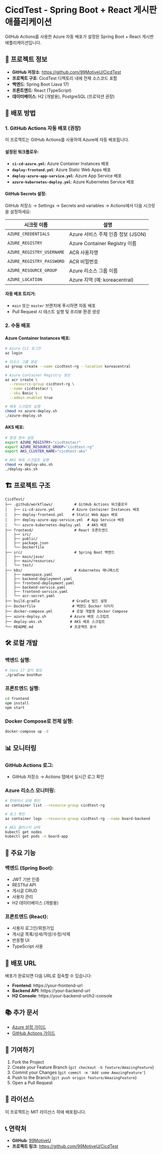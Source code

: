 # CicdTest - Spring Boot + React 게시판 애플리케이션

GitHub Actions를 사용한 Azure 자동 배포가 설정된 Spring Boot + React 게시판 애플리케이션입니다.

## 📍 프로젝트 정보

- **GitHub 저장소**: https://github.com/99MotiveU/CicdTest
- **프로젝트 구조**: CicdTest 디렉토리 내에 전체 소스코드 포함
- **백엔드**: Spring Boot (Java 17)
- **프론트엔드**: React (TypeScript)
- **데이터베이스**: H2 (개발용), PostgreSQL (프로덕션 권장)

## 🚀 배포 방법

### 1. GitHub Actions 자동 배포 (권장)

이 프로젝트는 GitHub Actions를 사용하여 Azure에 자동 배포됩니다.

#### 설정된 워크플로우:
- **`ci-cd-azure.yml`**: Azure Container Instances 배포
- **`deploy-frontend.yml`**: Azure Static Web Apps 배포
- **`deploy-azure-app-service.yml`**: Azure App Service 배포
- **`azure-kubernetes-deploy.yml`**: Azure Kubernetes Service 배포

#### GitHub Secrets 설정:
GitHub 저장소 → Settings → Secrets and variables → Actions에서 다음 시크릿을 설정하세요:

| 시크릿 이름 | 설명 |
|------------|------|
| `AZURE_CREDENTIALS` | Azure 서비스 주체 인증 정보 (JSON) |
| `AZURE_REGISTRY` | Azure Container Registry 이름 |
| `AZURE_REGISTRY_USERNAME` | ACR 사용자명 |
| `AZURE_REGISTRY_PASSWORD` | ACR 비밀번호 |
| `AZURE_RESOURCE_GROUP` | Azure 리소스 그룹 이름 |
| `AZURE_LOCATION` | Azure 지역 (예: koreacentral) |

#### 자동 배포 트리거:
- `main` 또는 `master` 브랜치에 푸시하면 자동 배포
- Pull Request 시 테스트 실행 및 프리뷰 환경 생성

### 2. 수동 배포

#### Azure Container Instances 배포:
```bash
# Azure CLI 로그인
az login

# 리소스 그룹 생성
az group create --name cicdtest-rg --location koreacentral

# Azure Container Registry 생성
az acr create \
  --resource-group cicdtest-rg \
  --name cicdtestacr \
  --sku Basic \
  --admin-enabled true

# 배포 스크립트 실행
chmod +x azure-deploy.sh
./azure-deploy.sh
```

#### AKS 배포:
```bash
# 환경 변수 설정
export AZURE_REGISTRY="cicdtestacr"
export AZURE_RESOURCE_GROUP="cicdtest-rg"
export AKS_CLUSTER_NAME="cicdtest-aks"

# AKS 배포 스크립트 실행
chmod +x deploy-aks.sh
./deploy-aks.sh
```

## 🏗️ 프로젝트 구조

```
CicdTest/
├── .github/workflows/          # GitHub Actions 워크플로우
│   ├── ci-cd-azure.yml        # Azure Container Instances 배포
│   ├── deploy-frontend.yml    # Static Web Apps 배포
│   ├── deploy-azure-app-service.yml  # App Service 배포
│   └── azure-kubernetes-deploy.yml   # AKS 배포
├── frontend/                   # React 프론트엔드
│   ├── src/
│   ├── public/
│   ├── package.json
│   └── Dockerfile
├── src/                        # Spring Boot 백엔드
│   ├── main/java/
│   ├── main/resources/
│   └── test/
├── k8s/                        # Kubernetes 매니페스트
│   ├── namespace.yaml
│   ├── backend-deployment.yaml
│   ├── frontend-deployment.yaml
│   ├── backend-service.yaml
│   ├── frontend-service.yaml
│   └── acr-secret.yaml
├── build.gradle               # Gradle 빌드 설정
├── Dockerfile                 # 백엔드 Docker 이미지
├── docker-compose.yml         # 로컬 개발용 Docker Compose
├── azure-deploy.sh           # Azure 배포 스크립트
├── deploy-aks.sh             # AKS 배포 스크립트
└── README.md                 # 프로젝트 문서
```

## 🛠️ 로컬 개발

### 백엔드 실행:
```bash
# Java 17 설치 필요
./gradlew bootRun
```

### 프론트엔드 실행:
```bash
cd frontend
npm install
npm start
```

### Docker Compose로 전체 실행:
```bash
docker-compose up -d
```

## 📊 모니터링

### GitHub Actions 로그:
- GitHub 저장소 → Actions 탭에서 실시간 로그 확인

### Azure 리소스 모니터링:
```bash
# 컨테이너 상태 확인
az container list --resource-group cicdtest-rg

# 로그 확인
az container logs --resource-group cicdtest-rg --name board-backend

# AKS 클러스터 상태
kubectl get nodes
kubectl get pods -n board-app
```

## 🔧 주요 기능

### 백엔드 (Spring Boot):
- JWT 기반 인증
- RESTful API
- 게시글 CRUD
- 사용자 관리
- H2 데이터베이스 (개발용)

### 프론트엔드 (React):
- 사용자 로그인/회원가입
- 게시글 목록/상세/작성/수정/삭제
- 반응형 UI
- TypeScript 사용

## 🚀 배포 URL

배포가 완료되면 다음 URL로 접속할 수 있습니다:

- **Frontend**: https://your-frontend-url
- **Backend API**: https://your-backend-url
- **H2 Console**: https://your-backend-url/h2-console

## 📚 추가 문서

- [Azure 설정 가이드](AZURE_SETUP.md)
- [GitHub Actions 가이드](GITHUB_ACTIONS_GUIDE.md)

## 🤝 기여하기

1. Fork the Project
2. Create your Feature Branch (`git checkout -b feature/AmazingFeature`)
3. Commit your Changes (`git commit -m 'Add some AmazingFeature'`)
4. Push to the Branch (`git push origin feature/AmazingFeature`)
5. Open a Pull Request

## 📄 라이선스

이 프로젝트는 MIT 라이선스 하에 배포됩니다.

## 📞 연락처

- **GitHub**: [99MotiveU](https://github.com/99MotiveU)
- **프로젝트 링크**: https://github.com/99MotiveU/CicdTest 
